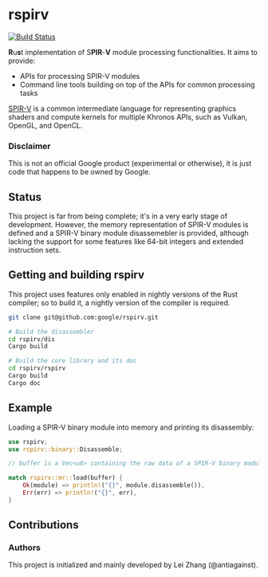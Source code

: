 rspirv
======

[![Build Status](https://travis-ci.org/google/rspirv.svg?branch=master)](https://travis-ci.org/google/rspirv)

**R**u**s**t implementation of S**PIR**-**V** module processing
functionalities. It aims to provide:

* APIs for processing SPIR-V modules
* Command line tools building on top of the APIs for common processing tasks

[SPIR-V][spirv] is a common intermediate language for representing graphics
shaders and compute kernels for multiple Khronos APIs, such as Vulkan,
OpenGL, and OpenCL.

### Disclaimer

This is not an official Google product (experimental or otherwise), it is just
code that happens to be owned by Google.

Status
------

This project is far from being complete; it's in a very early stage of
development. However, the memory representation of SPIR-V modules is defined
and a SPIR-V binary module disassemebler is provided, although lacking the
support for some features like 64-bit integers and extended instruction sets.

Getting and building rspirv
---------------------------

This project uses features only enabled in nightly versions of the Rust
compiler; so to build it, a nightly version of the compiler is required.

```sh
git clone git@github.com:google/rspirv.git

# Build the disassembler
cd rspirv/dis
Cargo build

# Build the core library and its doc
cd rspirv/rspirv
Cargo build
Cargo doc
```

Example
-------

Loading a SPIR-V binary module into memory and printing its disassembly:

```rust
use rspirv;
use rspirv::binary::Disassemble;

// buffer is a Vec<u8> containing the raw data of a SPIR-V binary module.

match rspirv::mr::load(buffer) {
    Ok(module) => println!("{}", module.disassemble()),
    Err(err) => println!("{}", err),
}
```

Contributions
-------------

### Authors

This project is initialized and mainly developed by Lei Zhang (@antiagainst).

[spirv]: https://www.khronos.org/registry/spir-v/
